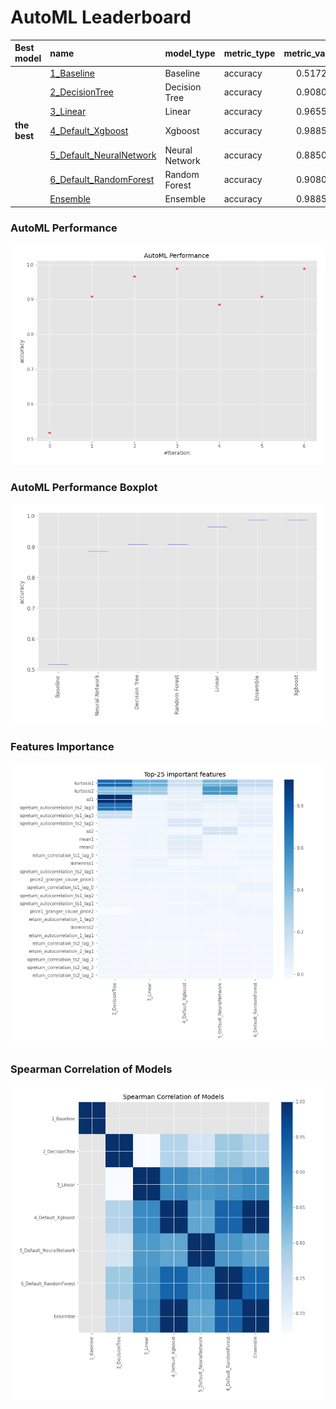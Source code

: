 # AutoML Leaderboard

| Best model   | name                                                         | model_type     | metric_type   |   metric_value |   train_time |
|:-------------|:-------------------------------------------------------------|:---------------|:--------------|---------------:|-------------:|
|              | [1_Baseline](1_Baseline/README.md)                           | Baseline       | accuracy      |       0.517241 |         3.65 |
|              | [2_DecisionTree](2_DecisionTree/README.md)                   | Decision Tree  | accuracy      |       0.908046 |         8.75 |
|              | [3_Linear](3_Linear/README.md)                               | Linear         | accuracy      |       0.965517 |         7.67 |
| **the best** | [4_Default_Xgboost](4_Default_Xgboost/README.md)             | Xgboost        | accuracy      |       0.988506 |         9.37 |
|              | [5_Default_NeuralNetwork](5_Default_NeuralNetwork/README.md) | Neural Network | accuracy      |       0.885057 |         6.02 |
|              | [6_Default_RandomForest](6_Default_RandomForest/README.md)   | Random Forest  | accuracy      |       0.908046 |        13.08 |
|              | [Ensemble](Ensemble/README.md)                               | Ensemble       | accuracy      |       0.988506 |         0.36 |

### AutoML Performance
![AutoML Performance](ldb_performance.png)

### AutoML Performance Boxplot
![AutoML Performance Boxplot](ldb_performance_boxplot.png)

### Features Importance
![features importance across models](features_heatmap.png)



### Spearman Correlation of Models
![models spearman correlation](correlation_heatmap.png)

